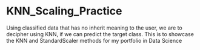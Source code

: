 # KNN_Scaling_Practice
Using classified data that has no inherit meaning to the user, we are to decipher using KNN, if we can predict the target class. This is to showcase the KNN and StandardScaler methods for my portfolio in Data Science
